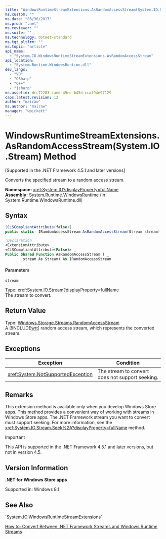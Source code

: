 ```yaml
---
title: "WindowsRuntimeStreamExtensions.AsRandomAccessStream(System.IO.Stream) Method | Microsoft Docs"
ms.custom: ""
ms.date: "03/30/2017"
ms.prod: ".net"
ms.reviewer: ""
ms.suite: ""
ms.technology: dotnet-standard
ms.tgt_pltfrm: ""
ms.topic: "article"
api_name: 
  - "System.IO.WindowsRuntimeStreamExtensions.AsRandomAccessStream"
api_location: 
  - "System.Runtime.WindowsRuntime.dll"
dev_langs: 
  - "VB"
  - "CSharp"
  - "C++"
  - "jsharp"
ms.assetid: dcc72283-caed-49ee-b45d-ccaf94e97129
caps.latest.revision: 12
author: "mairaw"
ms.author: "mairaw"
manager: "wpickett"
---
```

# WindowsRuntimeStreamExtensions.AsRandomAccessStream(System.IO.Stream) Method
[Supported in the .NET Framework 4.5.1 and later versions]  
  
 Converts the specified stream to a random access stream.  
  
 **Namespace:** <xref:System.IO?displayProperty=fullName>   
 **Assembly:** System.Runtime.WindowsRuntime (in System.Runtime.WindowsRuntime.dll)  
  
## Syntax  
  
```csharp  
[CLSCompliantAttribute(false)]  
public static  IRandomAccessStream AsRandomAccessStream(Stream stream)  
```  
  
```vb  
'Declaration  
<ExtensionAttribute> _  
<CLSCompliantAttribute(False)> _  
Public Shared Function AsRandomAccessStream ( _  
        stream As Stream) As IRandomAccessStream  
```  
  
#### Parameters  
 `stream`  
  
 Type: <xref:System.IO.Stream?displayProperty=fullName>  
The stream to convert.  
  
## Return Value  
 Type: [Windows.Storage.Streams.RandomAccessStream](http://msdn.microsoft.com/library/windows/apps/windows.storage.streams.randomaccessstream.aspx)  
A [!INCLUDE[wrt](../../../includes/wrt-md.md)] random access stream, which represents the converted stream.  
  
## Exceptions  
  
|Exception|Condition|  
|---------------|---------------|  
|<xref:System.NotSupportedException>|The stream to convert does not support seeking.|  
  
## Remarks  
 This extension method is available only when you develop Windows Store apps. This method provides a convenient way of working with streams in Windows Store apps. The .NET Framework stream you want to convert must support seeking. For more information, see the <xref:System.IO.Stream.Seek%2A?displayProperty=fullName> method.  
  
> [!IMPORTANT]
>  This API is supported in the .NET Framework 4.5.1 and later versions, but not in version 4.5.  
  
## Version Information  
 **.NET for Windows Store apps**  
  
 Supported in: Windows 8.1  
  
## See Also  
 <!--zz <xref:System.IO.WindowsRuntimeStreamExtensions>--> `System.IO.WindowsRuntimeStreamExtensions`   
 [How to: Convert Between .NET Framework Streams and Windows Runtime Streams](../../../docs/standard/io/how-to-convert-between-dotnet-streams-and-winrt-streams.md)
